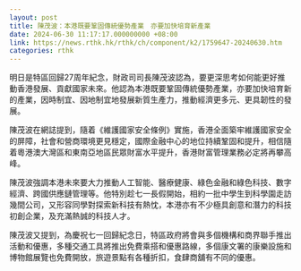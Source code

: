 ```yaml
---
layout: post
title: 陳茂波：本港既要鞏固傳統優勢產業　亦要加快培育新產業
date: 2024-06-30 11:17:17.000000000 +08:00
link: https://news.rthk.hk/rthk/ch/component/k2/1759647-20240630.htm
categories: rthk
---
```


明日是特區回歸27周年紀念，財政司司長陳茂波認為，要更深思考如何能更好推動香港發展、貢獻國家未來。他認為本港既要鞏固傳統優勢產業，亦要加快培育新的產業，因時制宜、因地制宜地發展新質生產力，推動經濟更多元、更具韌性的發展。

陳茂波在網誌提到，隨着《維護國家安全條例》實施，香港全面築牢維護國家安全的屏障，社會和營商環境更見穩定，國際金融中心的地位持續鞏固和提升，相信隨着粵港澳大灣區和東南亞地區民眾財富水平提升，香港財富管理業務必定將再攀高峰。

陳茂波強調本港未來要大力推動人工智能、醫療健康、綠色金融和綠色科技、數字經濟、跨國供應鏈管理等。他特別趁七一長假開始，相約一批中學生到科學園走訪幾間公司，又形容同學對探索新科技有熱忱，本港亦有不少極具創意和潛力的科技初創企業，及充滿熱誠的科技人才。

陳茂波又提到，為慶祝七一回歸紀念日，特區政府將會與多個機構和商界聯手推出活動和優惠，多種交通工具將推出免費乘搭和優惠路線，多個康文署的康樂設施和博物館展覽也免費開放，旅遊景點有各種折扣，食肆商舖有不同的優惠。

